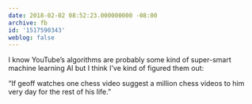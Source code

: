 ```yaml
---
date: 2018-02-02 08:52:23.000000000 -08:00
archive: fb
id: '1517590343'
weblog: false
---
```


I know YouTube’s algorithms are probably some kind of super-smart machine learning AI but I think I’ve kind of figured them out:

“If geoff watches one chess video suggest a million chess videos to him very day for the rest of his life.”
